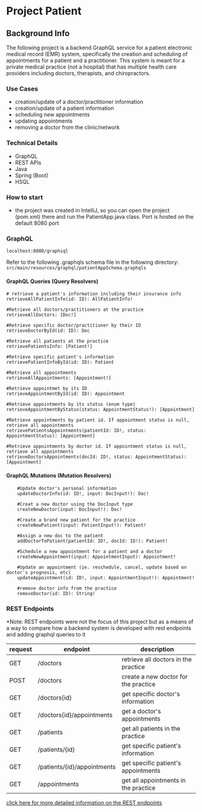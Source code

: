 # Project Patient

## Background Info
The following project is a backend GraphQL service for a patient electronic medical record (EMR) system, specifically
the creation and scheduling of appointments for a patient and a practitioner. This system is meant for a
private medical practice (not a hospital) that has multiple health care providers including doctors, therapists, and
chiropractors.

### Use Cases

- creation/update of a doctor/practitioner information
- creation/update of a patient information
- scheduling new appointments
- updating appointments
- removing a doctor from the clinic/network

### Technical Details
- GraphQL
- REST APIs
- Java
- Spring (Boot)
- HSQL


### How to start
- the project was created in IntelliJ, so you can open the project (pom.xml) there and run the
  PatientApp.java class. Port is hosted on the default 8080 port

### GraphQL
`localhost:8080/graphiql`

Refer to the following .graphqls schema file in the following directory:\
`src/main/resources/graphql/patientAppSchema.graphqls`

#### GraphQL Queries (Query Resolvers)
```
# retrieve a patient's information including their insurance info
retrieveAllPatientInfo(id: ID): AllPatientInfo!

#Retrieve all doctors/practitioners at the practice
retrieveAllDoctors: [Doc!]

#Retrieve specific doctor/practitioner by their ID
retrieveDoctorById(id: ID): Doc

#Retrieve all patients at the practice
retrievePatientsInfo: [Patient!]

#Retrieve specific patient's information
retrievePatientInfoById(id: ID): Patient

#Retrieve all appointments
retrieveAllAppointments: [Appointment!]

#Retrieve appointmet by its ID
retrieveAppointmentById(id: ID): Appointment

#Retrieve appointments by its status (enum type)
retrieveAppointmentByStatus(status: AppointmentStatus!): [Appointment]

#Retrieve appointments by patient id. If appointment status is null, retrieve all appointments
retrievePatientsAppointments(patientId: ID!, status: AppointmentStatus): [Appointment]

#Retrieve appointments by doctor id. If appointment status is null, retrieve all appointments
retrieveDoctorsAppointments(docId: ID!, status: AppointmentStatus): [Appointment]

```

#### GraphQL Mutations (Mutation Resolvers)
```
    #Update doctor's personal information
    updateDoctorInfo(id: ID!, input: DocInput!): Doc!

    #Creat a new doctor using the DocInput type
    createNewDoctor(input: DocInput!): Doc!

    #Create a brand new patient for the practice
    createNewPatient(input: PatientInput!): Patient!

    #Assign a new doc to the patient
    addDoctorToPatient(patientId: ID!, docId: ID!): Patient!

    #Schedule a new appointment for a patient and a doctor
    createNewAppointment(input: AppointmentInput): Appointment!

    #Update an appointment (ie. reschedule, cancel, update based on doctor's prognosis, etc)
    updateAppointment(id: ID!, input: AppointmentInput!): Appointment!

    #remove doctor info from the practice
    removeDoctor(id: ID): String!
```

### REST Endpoints
*Note: REST endpoints were not the focus of this project but as a means of a way to compare how a backend system is developed with rest endpoints and adding graphql queries to it


| request | endpoint | description |
| ------- | -------- | ----------- | 
| GET     | /doctors | retrieve all doctors in the practice |
| POST    | /doctors | create a new doctor for the practice |
| GET     | /doctors{id} | get specific doctor's information |
| GET     | /doctors{id}/appointments | get a doctor's appointments |
| GET     | /patients | get all patients in the practice |
| GET     | /patients/{id} | get specific patient's information
| GET     | /patients/{id}/appointments | get specific patient's appointments |
| GET     | /appointments | get all appointments in the practice |

[click here for more detailed information on the REST endpoints](rest/rest_endpoints.md)









